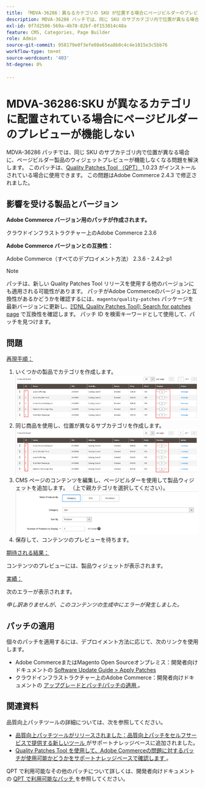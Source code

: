 ```yaml
---
title: 「MDVA-36286：異なるカテゴリの SKU が位置する場合にページビルダーのプレビューが機能しない」
description: MDVA-36286 パッチでは、同じ SKU のサブカテゴリ内で位置が異なる場合に、ページビルダー製品のウィジェットプレビューが機能しなくなる問題を解決します。 このパッチは、[Quality Patches Tool （QPT） ] （/help/announcements/adobe-commerce-announcements/magento-quality-patches-released-new-tool-to-self-serve-quality-patches.md） 1.0.23 がインストールされている場合に利用できます。 この問題はAdobe Commerce 2.4.3 で修正されました。
exl-id: 0f7d2506-569a-4b70-82bf-0f153014c48a
feature: CMS, Categories, Page Builder
role: Admin
source-git-commit: 958179e0f3efe08e65ea8b0c4c4e1015e3c5bb76
workflow-type: tm+mt
source-wordcount: '403'
ht-degree: 0%

---
```


# MDVA-36286:SKU が異なるカテゴリに配置されている場合にページビルダーのプレビューが機能しない

MDVA-36286 パッチでは、同じ SKU のサブカテゴリ内で位置が異なる場合に、ページビルダー製品のウィジェットプレビューが機能しなくなる問題を解決します。 このパッチは、[Quality Patches Tool （QPT） ](/help/announcements/adobe-commerce-announcements/magento-quality-patches-released-new-tool-to-self-serve-quality-patches.md)1.0.23 がインストールされている場合に使用できます。 この問題はAdobe Commerce 2.4.3 で修正されました。

## 影響を受ける製品とバージョン

**Adobe Commerce バージョン用のパッチが作成されます。**

クラウドインフラストラクチャー上のAdobe Commerce 2.3.6

**Adobe Commerce バージョンとの互換性：**

Adobe Commerce（すべてのデプロイメント方法） 2.3.6 - 2.4.2-p1

>[!NOTE]
>
>パッチは、新しい Quality Patches Tool リリースを使用する他のバージョンにも適用される可能性があります。 パッチがAdobe Commerceのバージョンと互換性があるかどうかを確認するには、`magento/quality-patches` パッケージを最新バージョンに更新し、[[!DNL Quality Patches Tool]: Search for patches page](https://devdocs.magento.com/quality-patches/tool.html#patch-grid) で互換性を確認します。 パッチ ID を検索キーワードとして使用して、パッチを見つけます。

## 問題

<u> 再現手順：</u>

1. いくつかの製品でカテゴリを作成します。
   ![products_magento_ordered.png](/help/support-tools/patches-available-in-qpt-tool/assets/products_magento_ordered.png)
1. 同じ商品を使用し、位置が異なるサブカテゴリを作成します。
   ![products_magento_different_position.png](/help/support-tools/patches-available-in-qpt-tool/assets/products_magento_different_position.png)
1. CMS ページのコンテンツを編集し、ページビルダーを使用して製品ウィジェットを追加します。 （上で親カテゴリを選択してください）。
   ![cms_page_magento.png](/help/support-tools/patches-available-in-qpt-tool/assets/cms_page_magento.png)
1. 保存して、コンテンツのプレビューを待ちます。

<u> 期待される結果：</u>

コンテンツのプレビューには、製品ウィジェットが表示されます。

<u> 実績：</u>

次のエラーが表示されます。

*申し訳ありませんが、このコンテンツの生成中にエラーが発生しました。*

## パッチの適用

個々のパッチを適用するには、デプロイメント方法に応じて、次のリンクを使用します。

* Adobe CommerceまたはMagento Open Sourceオンプレミス：開発者向けドキュメントの [Software Update Guide > Apply Patches](https://devdocs.magento.com/guides/v2.4/comp-mgr/patching/mqp.html)
* クラウドインフラストラクチャー上のAdobe Commerce：開発者向けドキュメントの [ アップグレードとパッチ/パッチの適用 ](https://devdocs.magento.com/cloud/project/project-patch.html)。

## 関連資料

品質向上パッチツールの詳細については、次を参照してください。

* [ 品質向上パッチツールがリリースされました：品質向上パッチをセルフサービスで提供する新しいツール ](/help/announcements/adobe-commerce-announcements/magento-quality-patches-released-new-tool-to-self-serve-quality-patches.md) がサポートナレッジベースに追加されました。
* [Quality Patches Tool を使用して、Adobe Commerceの問題に対するパッチが使用可能かどうかをサポートナレッジベースで確認します ](/help/support-tools/patches-available-in-qpt-tool/check-patch-for-magento-issue-with-magento-quality-patches.md)。

QPT で利用可能なその他のパッチについて詳しくは、開発者向けドキュメントの [QPT で利用可能なパッチ ](https://devdocs.magento.com/quality-patches/tool.html#patch-grid) を参照してください。
